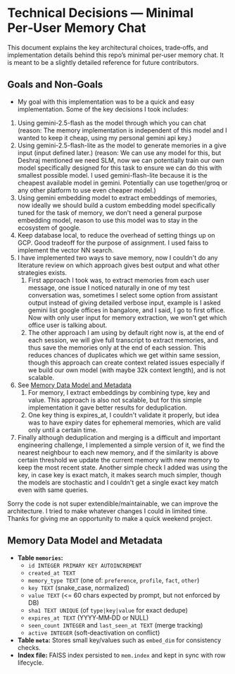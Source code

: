 # Technical Decisions — Minimal Per‑User Memory Chat

This document explains the key architectural choices, trade‑offs, and implementation details behind this repo’s minimal per‑user memory chat. It is meant to be a slightly detailed reference for future contributors.

## Goals and Non‑Goals
- My goal with this implementation was to be a quick and easy implementation. Some of the key decisions I took includes:

1. Using gemini-2.5-flash as the model through which you can chat (reason: The memory implementation is independent of this model and I wanted to keep it cheap, using my personal gemini api key.)
2. Using gemini-2.5-flash-lite as the model to generate memories in a give input (input defined later.) (reason: We can use any model for this, but Deshraj mentioned we need SLM, now we can potentially train our own model specifically designed for this task to ensure we can do this with smallest possible model. I used gemini-flash-lite because it is the cheapest available model in gemini. Potentially can use together/groq or any other platform to use even cheaper model.)
3. Using gemini embedding model to extract embeddings of memories, now ideally we should build a custom embedding model specifically tuned for the task of memory, we don't need a general purpose embedding model, reason to use this model was to stay in the ecosystem of google. 
4. Keep database local, to reduce the overhead of setting things up on GCP. Good tradeoff for the purpose of assignment. I used faiss to implement the vector NN search. 
5. I have implemented two ways to save memory, now I couldn't do any literature review on which approach gives best output and what other strategies exists.
   1. First approach I took was, to extract memories from each user message, one issue I noticed naturally in one of my test conversation was, sometimes I select some option from assistant output instead of giving detailed verbose input, example is I asked gemini list google offices in bangalore, and I said, I go to first office. Now with only user input for memory extraction, we won't get which office user is talking about.
   2. The other approach I am using by default right now is, at the end of each session, we will give full transcript to extract memories, and thus save the memories only at the end of each session. This reduces chances of duplicates which we get within same session, though this approach can create context related issues especially if we build our own model (with maybe 32k context length), and is not scalable. 
6. See [Memory Data Model and Metadata](#memory-data-model-and-metadata)
   1. For memory, I extract embeddings by combining type, key and value. This approach is also not scalable, but for this simple implementation it gave better results for deduplication. 
   2. One key thing is expires_at, I couldn't validate it properly, but idea was to have expiry dates for ephemeral memories, which are valid only until a certain time. 
7. Finally although deduplication and merging is a difficult and important engineering challenge, I implemented a simple version of it, we find the nearest neighbour to each new memory, and if the similarity is above certain threshold we update the current memory with new memory to keep the most recent state. Another simple check I added was using the key, in case key is exact match, it makes search much simpler, though the models are stochastic and I couldn't get a single exact key match even with same queries. 

Sorry the code is not super extendible/maintainable, we can improve the architecture. I tried to make whatever changes I could in limited time. 
Thanks for giving me an opportunity to make a quick weekend project.

## Memory Data Model and Metadata
- **Table `memories`:**
  - `id INTEGER PRIMARY KEY AUTOINCREMENT`
  - `created_at TEXT` 
  - `memory_type TEXT` (one of: `preference`, `profile`, `fact`, `other`)
  - `key TEXT` (snake_case, normalized)
  - `value TEXT` (<= 60 chars expected by prompt, but not enforced by DB)
  - `sha1 TEXT UNIQUE` (of `type|key|value` for exact dedupe)
  - `expires_at TEXT` (YYYY‑MM‑DD or NULL)
  - `seen_count INTEGER` and `last_seen_at TEXT` (merge tracking)
  - `active INTEGER` (soft‑deactivation on conflict)
- **Table `meta`:** Stores small key/values such as `embed_dim` for consistency checks.
- **Index file:** FAISS index persisted to `mem.index` and kept in sync with row lifecycle.
